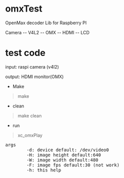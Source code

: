 # omxTest
OpenMax decoder Lib for Raspberry PI

Camera -- V4L2 -- OMX -- HDMI -- LCD

# test code

 input: raspi camera (v4l2)

 output: HDMI monitor(OMX)

* Make

>make

* clean

> make clean

* run

>xc_omxPlay
<pre>
args
        -d: device default: /dev/video0
        -H: image height default:640 
        -W: image width default:480 
        -F: image fps default:30 (not work)
        -h: this help 
</pre>
